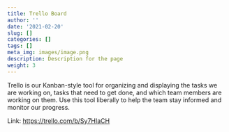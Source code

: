 ```yaml
---
title: Trello Board
author: ''
date: '2021-02-20'
slug: []
categories: []
tags: []
meta_img: images/image.png
description: Description for the page
weight: 3
---
```


Trello is our Kanban-style tool for organizing and displaying the tasks we are working on, tasks that need to get done, and which team members are working on them. Use this tool liberally to help the team stay informed and monitor our progress.

Link: https://trello.com/b/Sy7HIaCH